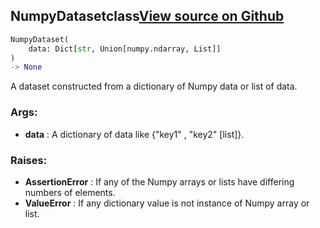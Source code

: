 ## NumpyDataset<span class="tag">class</span><a class="sourcelink" href=https://github.com/fastestimator/fastestimator/blob/r1.1/fastestimator/dataset/numpy_dataset.py/#L24-L46>View source on Github</a>
```python
NumpyDataset(
	data: Dict[str, Union[numpy.ndarray, List]]
)
-> None
```
A dataset constructed from a dictionary of Numpy data or list of data.


<h3>Args:</h3>

* **data** :  A dictionary of data like {"key1" <numpy array>, "key2" [list]}.

<h3>Raises:</h3>

* **AssertionError** :  If any of the Numpy arrays or lists have differing numbers of elements.
* **ValueError** :  If any dictionary value is not instance of Numpy array or list.



